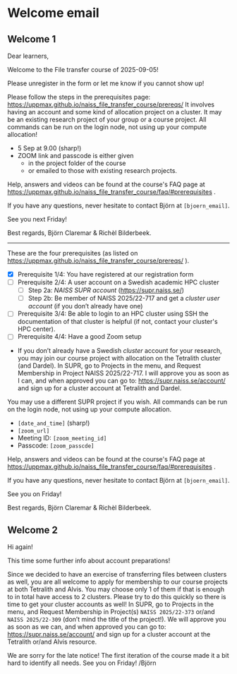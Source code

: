 # Welcome email

<!-- markdownlint-disable MD013 --><!-- We ignore the 80-chars max line length, so that these letters can be copy-pasted as-is -->

## Welcome 1

Dear learners,

Welcome to the File transfer course of 2025-09-05!

Please unregister in the form or let me know if you cannot show up!

Please follow the steps in the prerequisites page: <https://uppmax.github.io/naiss_file_transfer_course/prereqs/>
It involves having an account and some kind of allocation project on a cluster. It may be an existing research project of your group or a course project.
All commands can be run on the login node, not using up your compute allocation!

- 5 Sep at 9.00 (sharp!)
- ZOOM link and passcode is either given
    - in the project folder of the course
    - or emailed to those with existing research projects.

Help, answers and videos can be found at the course's FAQ page at <https://uppmax.github.io/naiss_file_transfer_course/faq/#prerequisites> .

If you have any questions, never hesitate to contact Björn at `[bjoern_email]`.

See you next Friday!

Best regards,
Björn Claremar & Richèl Bilderbeek.

--------------

These are the four prerequisites (as listed on <https://uppmax.github.io/naiss_file_transfer_course/prereqs/> ).

- [x] Prerequisite 1/4: You have registered at our registration form
- [ ] Prerequisite 2/4: A user account on a Swedish academic HPC cluster
    - [ ] Step 2a: _NAISS SUPR account_ (<https://supr.naiss.se/>)
    - [ ] Step 2b: Be member of NAISS 2025/22-717 and get a _cluster user account_ (if you don’t already have one)
- [ ] Prerequisite 3/4: Be able to login to an HPC cluster using SSH
  the documentation of that cluster is helpful (if not, contact your cluster's HPC center).
- [ ] Prerequisite 4/4: Have a good Zoom setup

- If you don’t already have a Swedish _cluster_ account for your research, you may join our course project with allocation on the Tetralith cluster (and Dardel).
In SUPR, go to Projects in the menu, and Request Membership in Project NAISS 2025/22-717.
I will approve you as soon as I can, and when approved you can go to:  <https://supr.naiss.se/account/> and sign up for a cluster account at Tetralith and Dardel.

You may use a different SUPR project if you wish. All commands can be run on the login node, not using up your compute allocation.

- `[date_and_time]` (sharp!)
- `[zoom_url]`
- Meeting ID: `[zoom_meeting_id]`
- Passcode: `[zoom_passcde]`

Help, answers and videos can be found at the course's FAQ page at <https://uppmax.github.io/naiss_file_transfer_course/faq/#prerequisites> .

If you have any questions, never hesitate to contact Björn at `[bjoern_email]`.

See you on Friday!

Best regards,
Björn Claremar & Richèl Bilderbeek.


## Welcome 2

Hi again!

This time some further info about account preparations!

Since we decided to have an exercise of transferring files between clusters as well, you are all welcome to apply for membership to our course projects at both Tetralith and Alvis.
You may choose only 1 of them if that is enough to in total have access to 2 clusters.
Please try to do this quickly so there is time to get your cluster accounts as well!
In SUPR, go to Projects in the menu, and Request Membership in Project(s) `NAISS 2025/22-373` or/and `NAISS 2025/22-309` (don’t mind the title of the project!).
We will approve you as soon as we can, and when approved you can go to:  <https://supr.naiss.se/account/> and sign up for a cluster account at the Tetralith or/and Alvis resource.

We are sorry for the late notice! The first iteration of the course made it a bit hard to identify all needs.
See you on Friday!
/Björn

<!-- markdownlint-enable MD013 -->
